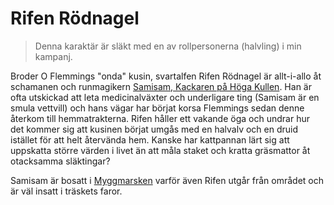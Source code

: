 <title>Rifen Rödnagel - Gravsådd</title>

# Rifen Rödnagel

> Denna karaktär är släkt med en av rollpersonerna (halvling) i min kampanj.

Broder O Flemmings "onda" kusin, svartalfen Rifen Rödnagel är allt-i-allo åt schamanen och runmagikern [Samisam, Kackaren på Höga Kullen](myggmarsken.html#samisam). Han är ofta utskickad att leta medicinalväxter och underligare ting (Samisam är en smula vettvill) och hans vägar har börjat korsa Flemmings sedan denne återkom till hemmatrakterna. Rifen håller ett vakande öga och undrar hur det kommer sig att kusinen börjat umgås med en halvalv och en druid istället för att helt återvända hem. Kanske har kattpannan lärt sig att uppskatta större värden i livet än att måla staket och kratta gräsmattor åt otacksamma släktingar?

Samisam är bosatt i [Myggmarsken](myggmarsken.html) varför även Rifen utgår från området och är väl insatt i träskets faror.
